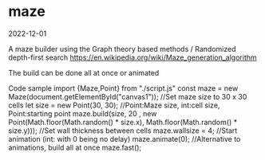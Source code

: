 # maze
2022-12-01

A maze builder using the Graph theory based methods / Randomized depth-first search
https://en.wikipedia.org/wiki/Maze_generation_algorithm

The build can be done all at once or animated

Code sample
    import {Maze,Point} from "./script.js"
		const maze = new Maze(document.getElementById("canvas1"));
    //Set maze size to 30 x 30 cells
		let size = new Point(30, 30);
    //Point:Maze size, int:cell size, Point:starting point
		maze.build(size, 20 , new Point(Math.floor(Math.random() * size.x), Math.floor(Math.random() * size.y)));
    //Set wall thickness between cells
		maze.wallsize = 4;
    //Start animation (int: with 0 being no delay)
		maze.animate(0);
    //Alternative to animations, build all at once
		maze.fast();
